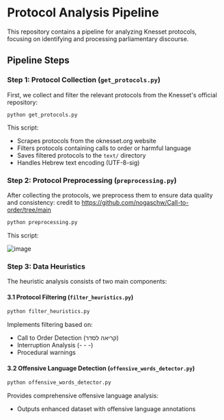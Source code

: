 # Protocol Analysis Pipeline
This repository contains a pipeline for analyzing Knesset protocols, focusing on identifying and processing parliamentary discourse.

## Pipeline Steps

### Step 1: Protocol Collection (`get_protocols.py`)
First, we collect and filter the relevant protocols from the Knesset's official repository:

```
python get_protocols.py
```

This script:
- Scrapes protocols from the oknesset.org website
- Filters protocols containing calls to order or harmful language
- Saves filtered protocols to the `text/` directory
- Handles Hebrew text encoding (UTF-8-sig)

### Step 2: Protocol Preprocessing (`preprocessing.py`)
After collecting the protocols, we preprocess them to ensure data quality and consistency:
credit to https://github.com/nogaschw/Call-to-order/tree/main

```bash
python preprocessing.py
```

This script:

![image](https://github.com/user-attachments/assets/0821ad0d-2b0d-4fad-93ac-3a453f96b50b)

### Step 3: Data Heuristics
The heuristic analysis consists of two main components:

#### 3.1 Protocol Filtering (`filter_heuristics.py`)
```bash
python filter_heuristics.py
```

Implements filtering based on:
- Call to Order Detection (קריאה לסדר)
- Interruption Analysis (- - -)
- Procedural warnings

#### 3.2 Offensive Language Detection (`offensive_words_detector.py`)
```bash
python offensive_words_detector.py
```
Provides comprehensive offensive language analysis:
- Outputs enhanced dataset with offensive language annotations
